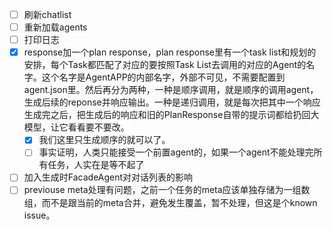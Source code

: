 - [ ] 刷新chatlist
- [ ] 重新加载agents
- [ ] 打印日志
- [x] response加一个plan response，plan response里有一个task list和规划的安排，每个Task都匹配了对应的要按照Task List去调用的对应的Agent的名字。这个名字是AgentAPP的内部名字，外部不可见，不需要配置到agent.json里。然后再分为两种，一种是顺序调用，就是顺序的调用agent，生成后续的reponse并响应输出。一种是递归调用，就是每次把其中一个响应生成完之后，把生成后的响应和旧的PlanResponse自带的提示词都给扔回大模型，让它看看要不要改。
  - [x] 我们这里只生成顺序的就可以了。
  - [ ] 事实证明，人类只能接受一个前置agent的，如果一个agent不能处理完所有任务，人实在是等不起了
- [ ] 加入生成时FacadeAgent对对话列表的影响
- [ ] previouse meta处理有问题，之前一个任务的meta应该单独存储为一组数组，而不是跟当前的meta合并，避免发生覆盖，暂不处理，但这是个known issue。